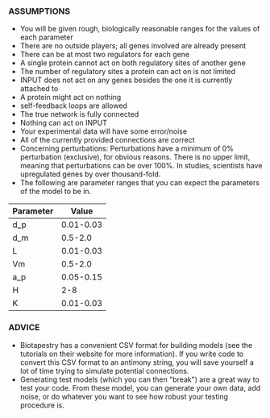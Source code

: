 ### ASSUMPTIONS
* You will be given rough, biologically reasonable ranges for the values of each parameter
* There are no outside players; all genes involved are already present
* There can be at most two regulators for each gene
* A single protein cannot act on both regulatory sites of another gene
* The number of regulatory sites a protein can act on is not limited
* INPUT does not act on any genes besides the one it is currently attached to
* A protein might act on nothing
* self-feedback loops are allowed
* The true network is fully connected
* Nothing can act on INPUT
* Your experimental data will have some error/noise
* All of the currently provided connections are correct
* Concerning perturbations: Perturbations have a minimum of 0% perturbation (exclusive), for obvious reasons. There is no upper limit, meaning that perturbations can be over 100%. In studies, scientists have upregulated genes by over thousand-fold.
* The following are parameter ranges that you can expect the parameters of the model to be in.

| Parameter | Value      |
|-----------|------------|
| d_p       | 0.01-0.03  |
| d_m       | 0.5-2.0    |
| L         | 0.01-0.03  |
| Vm        | 0.5-2.0    |
| a_p       | 0.05-0.15  |
| H         | 2-8        |
| K         | 0.01-0.03  |

### ADVICE
* Biotapestry has a convenient CSV format for building models (see the tutorials on their website
	for more information). If you write code to convert this CSV format to an antimony string,
	you will save yourself a lot of time trying to simulate potential connections. 
* Generating test models (which you can then "break") are a great way to test your code. From these
 	 model, you can generate your own data, add noise, or do whatever you want to see how
	 robust your testing procedure is.
